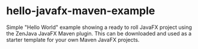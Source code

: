 hello-javafx-maven-example
==========================

Simple "Hello World" example showing a ready to roll JavaFX project using the ZenJava JavaFX Maven plugin. This can be downloaded and used as a starter template for your own Maven JavaFX projects.